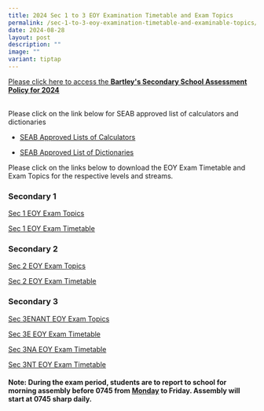 ```yaml
---
title: 2024 Sec 1 to 3 EOY Examination Timetable and Exam Topics
permalink: /sec-1-to-3-eoy-examination-timetable-and-examinable-topics/
date: 2024-08-28
layout: post
description: ""
image: ""
variant: tiptap
---
```

<p></p>
<p><a href="https://www.bartleysec.moe.edu.sg/our-holistic-curriculum/instructional-programmes/assessment-matters/" rel="noopener noreferrer nofollow" target="_blank"><u>Please click here to access the </u></a><strong><a href="https://www.bartleysec.moe.edu.sg/our-holistic-curriculum/instructional-programmes/assessment-matters/" rel="noopener noreferrer nofollow" target="_blank"><u>Bartley's Secondary School Assessment Policy for 2024</u></a></strong>
</p>
<p>
<br>Please click on the link below for SEAB approved list of calculators and
dictionaries</p>
<ul data-tight="true" class="tight">
<li>
<p><a href="https://www.bartleysec.moe.edu.sg/files/seab_guidelines_calculators.pdf" rel="noopener noreferrer nofollow" target="_blank"><u>SEAB Approved Lists of Calculators</u></a>
</p>
</li>
<li>
<p><a href="https://www.bartleysec.moe.edu.sg/files/seab_list_of_dictionaries_for_examination.pdf" rel="noopener noreferrer nofollow" target="_blank"><u>SEAB Approved List of Dictionaries</u></a>
</p>
</li>
</ul>
<p>Please click on the links below to download the EOY Exam Timetable and
Exam Topics for the respective levels and streams.</p>
<p></p>
<h3>Secondary 1</h3>
<p><a href="/files/S1_2024_EOY_End_of_Year_Exam_Topics.pdf" rel="noopener nofollow" target="_blank">Sec 1 EOY Exam Topics</a>
</p>
<p><a href="/files/S1_EOY_Timetable_2024_31_Aug_for_comms.pdf" rel="noopener nofollow" target="_blank">Sec 1 EOY Exam Timetable</a>
</p>
<p></p>
<h3>Secondary 2</h3>
<p><a href="/files/S2_2024_EOY_End_of_Year_Exam_Topics.pdf" rel="noopener nofollow" target="_blank">Sec 2 EOY Exam Topics</a>
</p>
<p><a href="/files/S2_EOY_Timetable_2024_31_Aug_for_comms_v1.pdf" rel="noopener nofollow" target="_blank">Sec 2 EOY Exam Timetable</a>
</p>
<p></p>
<p></p>
<h3>Secondary 3</h3>
<p><a href="/files/S3_2024_EOY_End_of_Year_Exam_Topics.pdf" rel="noopener nofollow" target="_blank">Sec 3ENANT EOY Exam Topics</a>
</p>
<p><a href="/files/S3E_EOY_Timetable_2024_26_Aug_for_comms_v1.pdf" rel="noopener nofollow" target="_blank">Sec 3E EOY Exam Timetable</a>
</p>
<p><a href="/files/S3NA_EOY_Timetable_2024_31_Aug_for_comms_v1.pdf" rel="noopener nofollow" target="_blank">Sec 3NA EOY Exam Timetable</a>
</p>
<p><a href="/files/S3NT_EOY_Timetable_2024_26_Aug_for_comms_v1.pdf" rel="noopener nofollow" target="_blank">Sec 3NT EOY Exam Timetable</a>
</p>
<p></p>
<h4><strong>Note: During the exam period, students are to report to school for morning assembly before 0745 from <u>Monday</u> to Friday. Assembly will start at 0745 sharp daily.</strong></h4>
<p></p>
<p></p>